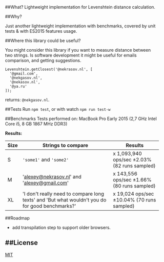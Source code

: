 ##What?
Lightweight implementation for Levenshtein distance calculation.

##Why?

Just another lightweight implementation with benchmarks, covered by unit tests & with ES2015 features usage.

##Where this library could be useful?

You might consider this library if you want to measure distance between two strings. Is software development it might be useful for emails comparison, and getting suggestions.

```
Levenshtein.getClosest('@nekrasov.nl', [
  '@gmail.com',
  '@nekgasov.nl',
  '@nekasov.nl',
  '@ya.ru'
]);
```

returns: `@nekgasov.nl`.

##Tests
Run `npm test`, or with watch `npm run test-w`

##Benchmarks
Tests performed on: MacBook Pro Early 2015 (2,7 GHz Intel Core i5, 8 GB 1867 MHz DDR3)

**Results:**

| Size | Strings to compare | Results |
| ---- | --- | --- |
| S | `'some1'` and `'some2'` | x 1,093,940 ops/sec ±2.03% (82 runs sampled) |
| M | 'alexey@nekrasov.nl' and 'alexey@gmail.com' | x 143,556 ops/sec ±1.66% (80 runs sampled) |
| XL | 'I don\'t really need to compare long texts' and 'But what wouldn\'t you do for good benchmarks?' | x 19,024 ops/sec ±10.04% (70 runs sampled) |

##Roadmap
- add transpilation step to support older browsers.

##License
----
[MIT](https://opensource.org/licenses/MIT)
